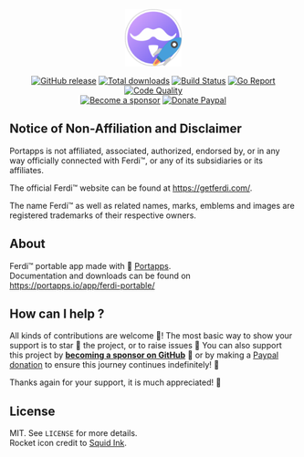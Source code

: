 <p align="center"><a href="https://portapps.io/app/ferdi-portable/" target="_blank"><img width="100" src="https://github.com/portapps/ferdi-portable/blob/master/res/papp.png"></a></p>

<p align="center">
  <a href="https://portapps.io/app/ferdi-portable/#download"><img src="https://img.shields.io/github/release/portapps/ferdi-portable.svg?style=flat-square" alt="GitHub release"></a>
  <a href="https://portapps.io/app/ferdi-portable/#download"><img src="https://img.shields.io/github/downloads/portapps/ferdi-portable/total.svg?style=flat-square" alt="Total downloads"></a>
  <a href="https://travis-ci.com/portapps/ferdi-portable"><img src="https://img.shields.io/travis/com/portapps/ferdi-portable/master.svg?style=flat-square" alt="Build Status"></a>
  <a href="https://goreportcard.com/report/github.com/portapps/ferdi-portable"><img src="https://goreportcard.com/badge/github.com/portapps/ferdi-portable?style=flat-square" alt="Go Report"></a>
  <a href="https://app.codacy.com/gh/portapps/ferdi-portable"><img src="https://img.shields.io/codacy/grade/69f3fcae51244d57a7396a10079cb5d8.svg?style=flat-square" alt="Code Quality"></a>
  <br /><a href="https://github.com/sponsors/crazy-max"><img src="https://img.shields.io/badge/sponsor-crazy--max-181717.svg?logo=github&style=flat-square" alt="Become a sponsor"></a>
  <a href="https://www.paypal.me/crazyws"><img src="https://img.shields.io/badge/donate-paypal-00457c.svg?logo=paypal&style=flat-square" alt="Donate Paypal"></a>
</p>

## Notice of Non-Affiliation and Disclaimer

Portapps is not affiliated, associated, authorized, endorsed by, or in any way officially connected with Ferdi™, or any of its subsidiaries or its affiliates.

The official Ferdi™ website can be found at https://getferdi.com/.

The name Ferdi™ as well as related names, marks, emblems and images are registered trademarks of their respective owners.

## About

Ferdi™ portable app made with 🚀 [Portapps](https://portapps.io).<br />
Documentation and downloads can be found on https://portapps.io/app/ferdi-portable/

## How can I help ?

All kinds of contributions are welcome :raised_hands:! The most basic way to show your support is to star :star2: the project, or to raise issues :speech_balloon: You can also support this project by [**becoming a sponsor on GitHub**](https://github.com/sponsors/crazy-max) :clap: or by making a [Paypal donation](https://www.paypal.me/crazyws) to ensure this journey continues indefinitely! :rocket:

Thanks again for your support, it is much appreciated! :pray:

## License

MIT. See `LICENSE` for more details.<br />
Rocket icon credit to [Squid Ink](http://thesquid.ink).

